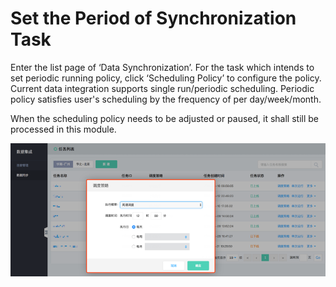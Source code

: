 # Set the Period of Synchronization Task

Enter the list page of ‘Data Synchronization’. For the task which intends to set periodic running policy, click ‘Scheduling Policy’ to configure the policy. Current data integration supports single run/periodic scheduling. Periodic policy satisfies user's scheduling by the frequency of per day/week/month.

When the scheduling policy needs to be adjusted or paused, it shall still be processed in this module.

![Synchronize the Task Cycle](../../../../image/Data-Integration/exe-task.png)
